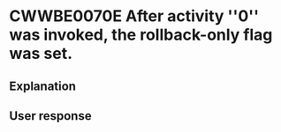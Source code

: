 # CWWBE0070E After activity ''0'' was invoked, the rollback-only flag was set.

## Explanation

## User response